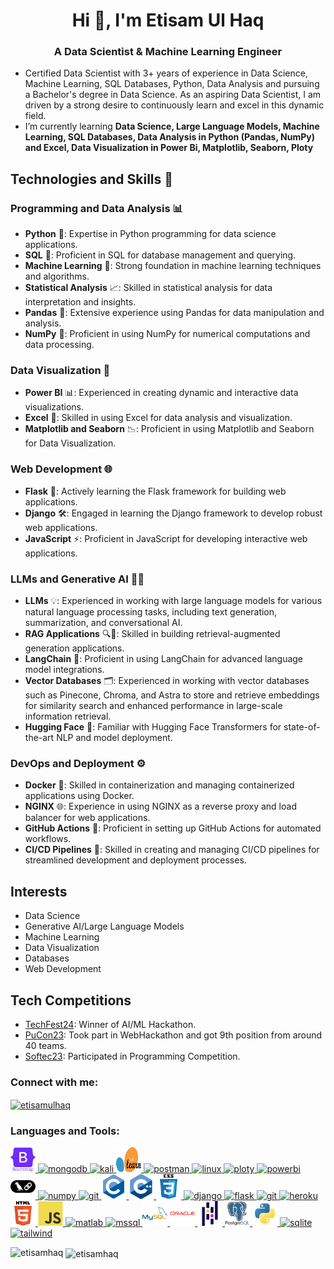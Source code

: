 <h1 align="center">Hi 👋, I'm Etisam Ul Haq</h1>
<h3 align="center">A Data Scientist & Machine Learning Engineer</h3>

- Certified Data Scientist with 3+ years of experience in Data Science, Machine Learning, SQL Databases, Python, Data Analysis and pursuing a Bachelor's degree in Data Science. As an aspiring Data Scientist, I am driven by a strong desire to continuously learn and excel in this dynamic field. 
- I’m currently learning **Data Science, Large Language Models, Machine Learning, SQL Databases, Data Analysis in Python (Pandas, NumPy) and Excel, Data Visualization in Power Bi, Matplotlib, Seaborn, Ploty**

## Technologies and Skills 🚀

### Programming and Data Analysis 📊
- **Python** 🐍: Expertise in Python programming for data science applications.
- **SQL** 💾: Proficient in SQL for database management and querying.
- **Machine Learning** 🤖: Strong foundation in machine learning techniques and algorithms.
- **Statistical Analysis** 📈: Skilled in statistical analysis for data interpretation and insights.
- **Pandas** 🐼: Extensive experience using Pandas for data manipulation and analysis.
- **NumPy** 🔢: Proficient in using NumPy for numerical computations and data processing.

### Data Visualization 🎨
- **Power BI** 📊: Experienced in creating dynamic and interactive data visualizations.
- **Excel** 📑: Skilled in using Excel for data analysis and visualization.
- **Matplotlib and Seaborn** 📉: Proficient in using Matplotlib and Seaborn for Data Visualization.

### Web Development 🌐
- **Flask** 🧪: Actively learning the Flask framework for building web applications.
- **Django** 🛠️: Engaged in learning the Django framework to develop robust web applications.
- **JavaScript** ⚡: Proficient in JavaScript for developing interactive web applications.

### LLMs and Generative AI 🤖🧠
- **LLMs** 💡: Experienced in working with large language models for various natural language processing tasks, including text generation, summarization, and conversational AI.
- **RAG Applications** 🔍📜: Skilled in building retrieval-augmented generation applications.
- **LangChain** 🔗: Proficient in using LangChain for advanced language model integrations.
- **Vector Databases** 🗂️: Experienced in working with vector databases such as Pinecone, Chroma, and Astra to store and retrieve embeddings for similarity search and enhanced performance in large-scale information retrieval.
- **Hugging Face** 🤗: Familiar with Hugging Face Transformers for state-of-the-art NLP and model deployment.

### DevOps and Deployment ⚙️
- **Docker** 🐳: Skilled in containerization and managing containerized applications using Docker.
- **NGINX** 🌐: Experience in using NGINX as a reverse proxy and load balancer for web applications.
- **GitHub Actions** 🔄: Proficient in setting up GitHub Actions for automated workflows.
- **CI/CD Pipelines** 🚀: Skilled in creating and managing CI/CD pipelines for streamlined development and deployment processes.

## Interests
- Data Science
- Generative AI/Large Language Models
- Machine Learning
- Data Visualization
- Databases
- Web Development

## Tech Competitions
- [TechFest24](https://drive.google.com/file/d/1JJ3kEsLu8do6QPscBd1TabF3_QQuO0UT/view?usp=sharing): Winner of AI/ML Hackathon.
- [PuCon23](https://drive.google.com/file/d/1yFHPU3xGbckjI9j0ZjGghIwSpS1RyhYI/view): Took part in WebHackathon and got 9th position from around 40 teams.
- [Softec23](https://drive.google.com/file/d/1dgeuMYyYRhE_28A9uS-xxLQSPf4cU-I4/view): Participated in Programming Competition.

<h3 align="left">Connect with me:</h3>
<p align="left">
<a href="https://www.linkedin.com/in/etisamulhaq" target="blank"><img align="center" src="https://raw.githubusercontent.com/rahuldkjain/github-profile-readme-generator/master/src/images/icons/Social/linked-in-alt.svg" alt="etisamulhaq" height="30" width="40" /></a>
</p>

<h3 align="left">Languages and Tools:</h3>
<p align="left"> <a href="https://getbootstrap.com" target="_blank" rel="noreferrer"> <img src="https://raw.githubusercontent.com/devicons/devicon/master/icons/bootstrap/bootstrap-plain-wordmark.svg" alt="bootstrap" width="40" height="40"/> </a>  <a href="https://www.mongodb.com/" target="_blank" rel="noreferrer"> <img src="https://www.vectorlogo.zone/logos/mongodb/mongodb-icon.svg" alt="mongodb" width="40" height="40"/> </a>  <a href="https://www.kali.org/" target="_blank" rel="noreferrer"> <img src="https://img.icons8.com/?size=100&id=101665&format=png&color=000000" alt="kali" width="40" height="40"/> </a> <a href="https://scikit-learn.org/stable/" target="_blank" rel="noreferrer"> <img src="https://github.com/scikit-learn/scikit-learn/blob/main/doc/logos/scikit-learn-logo-without-subtitle.svg" alt="sklearn" width="40" height="40"/> </a> <a href="https://www.postman.com/" target="_blank" rel="noreferrer"> <img src="https://www.vectorlogo.zone/logos/getpostman/getpostman-icon.svg" alt="postman" width="40" height="40"/> </a> <a href="https://www.linux.org/" target="_blank" rel="noreferrer"> <img src="https://www.vectorlogo.zone/logos/linux/linux-icon.svg" alt="linux" width="40" height="40"/> </a> <a href="https://plotly.com/" target="_blank" rel="noreferrer"> <img src="https://www.vectorlogo.zone/logos/plotly/plotly-icon.svg" alt="ploty" width="40" height="40"/> </a> <a href="https://www.microsoft.com/en-us/power-platform/products/power-bi" target="_blank" rel="noreferrer"> <img src="https://www.vectorlogo.zone/logos/microsoft_powerbi/microsoft_powerbi-icon.svg" alt="powerbi" width="40" height="40"/> </a> <a href="https://www.langchain.com/" target="_blank" rel="noreferrer"> <img src="https://github.com/simple-icons/simple-icons/blob/master/icons/langchain.svg" alt="langchain" width="40" height="40"/> </a> <a href="https://numpy.org/" target="_blank" rel="noreferrer"> <img src="https://www.vectorlogo.zone/logos/numpy/numpy-icon.svg" alt="numpy" width="40" height="40"/> </a> <a href="https://git-scm.com/" target="_blank" rel="noreferrer"> <img src="https://www.vectorlogo.zone/logos/git-scm/git-scm-icon.svg" alt="git" width="40" height="40"/> </a> <a href="https://www.cprogramming.com/" target="_blank" rel="noreferrer"> <img src="https://raw.githubusercontent.com/devicons/devicon/master/icons/c/c-original.svg" alt="c" width="40" height="40"/> </a> <a href="https://www.w3schools.com/cpp/" target="_blank" rel="noreferrer"> <img src="https://raw.githubusercontent.com/devicons/devicon/master/icons/cplusplus/cplusplus-original.svg" alt="cplusplus" width="40" height="40"/> </a> <a href="https://www.w3schools.com/css/" target="_blank" rel="noreferrer"> <img src="https://raw.githubusercontent.com/devicons/devicon/master/icons/css3/css3-original-wordmark.svg" alt="css3" width="40" height="40"/> </a> <a href="https://www.djangoproject.com/" target="_blank" rel="noreferrer"> <img src="https://cdn.worldvectorlogo.com/logos/django.svg" alt="django" width="40" height="40"/> </a> <a href="https://flask.palletsprojects.com/" target="_blank" rel="noreferrer"> <img src="https://www.vectorlogo.zone/logos/palletsprojects_flask/palletsprojects_flask-icon.svg" alt="flask" width="40" height="40"/> </a> <a href="https://git-scm.com/" target="_blank" rel="noreferrer"> <img src="https://www.vectorlogo.zone/logos/git-scm/git-scm-icon.svg" alt="git" width="40" height="40"/> </a> <a href="https://heroku.com" target="_blank" rel="noreferrer"> <img src="https://www.vectorlogo.zone/logos/heroku/heroku-icon.svg" alt="heroku" width="40" height="40"/> </a> <a href="https://www.w3.org/html/" target="_blank" rel="noreferrer"> <img src="https://raw.githubusercontent.com/devicons/devicon/master/icons/html5/html5-original-wordmark.svg" alt="html5" width="40" height="40"/> </a> <a href="https://developer.mozilla.org/en-US/docs/Web/JavaScript" target="_blank" rel="noreferrer"> <img src="https://raw.githubusercontent.com/devicons/devicon/master/icons/javascript/javascript-original.svg" alt="javascript" width="40" height="40"/> </a> <a href="https://www.mathworks.com/" target="_blank" rel="noreferrer"> <img src="https://upload.wikimedia.org/wikipedia/commons/2/21/Matlab_Logo.png" alt="matlab" width="40" height="40"/> </a> <a href="https://www.microsoft.com/en-us/sql-server" target="_blank" rel="noreferrer"> <img src="https://www.svgrepo.com/show/303229/microsoft-sql-server-logo.svg" alt="mssql" width="40" height="40"/> </a> <a href="https://www.mysql.com/" target="_blank" rel="noreferrer"> <img src="https://raw.githubusercontent.com/devicons/devicon/master/icons/mysql/mysql-original-wordmark.svg" alt="mysql" width="40" height="40"/> </a> <a href="https://www.oracle.com/" target="_blank" rel="noreferrer"> <img src="https://raw.githubusercontent.com/devicons/devicon/master/icons/oracle/oracle-original.svg" alt="oracle" width="40" height="40"/> </a> <a href="https://pandas.pydata.org/" target="_blank" rel="noreferrer"> <img src="https://raw.githubusercontent.com/devicons/devicon/2ae2a900d2f041da66e950e4d48052658d850630/icons/pandas/pandas-original.svg" alt="pandas" width="40" height="40"/> </a> <a href="https://www.postgresql.org" target="_blank" rel="noreferrer"> <img src="https://raw.githubusercontent.com/devicons/devicon/master/icons/postgresql/postgresql-original-wordmark.svg" alt="postgresql" width="40" height="40"/> </a> <a href="https://www.python.org" target="_blank" rel="noreferrer"> <img src="https://raw.githubusercontent.com/devicons/devicon/master/icons/python/python-original.svg" alt="python" width="40" height="40"/> </a> <a href="https://www.sqlite.org/" target="_blank" rel="noreferrer"> <img src="https://www.vectorlogo.zone/logos/sqlite/sqlite-icon.svg" alt="sqlite" width="40" height="40"/> </a> <a href="https://tailwindcss.com/" target="_blank" rel="noreferrer"> <img src="https://www.vectorlogo.zone/logos/tailwindcss/tailwindcss-icon.svg" alt="tailwind" width="40" height="40"/> </a> </p>

<p><img align="left" src="https://github-readme-stats.vercel.app/api/top-langs?username=etisamhaq&show_icons=true&locale=en&layout=compact" alt="etisamhaq" /></p>

<p>&nbsp;<img align="center" src="https://github-readme-stats.vercel.app/api?username=etisamhaq&show_icons=true&locale=en" alt="etisamhaq" /></p>

